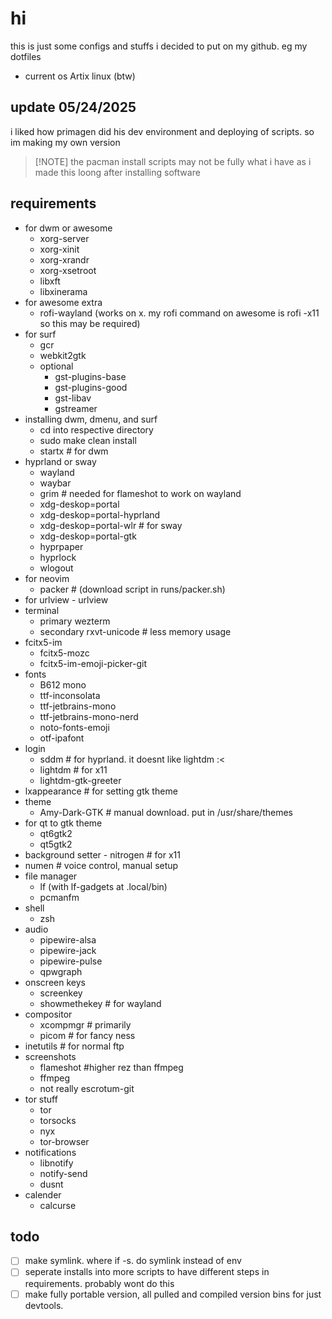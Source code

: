# hi

this is just some configs and stuffs i decided to put on my github.
eg my dotfiles

- current os Artix linux (btw)

## update 05/24/2025

i liked how primagen did his dev environment and deploying of scripts. so im making my own version

> [!NOTE] the pacman install scripts may not be fully what i have as i made this loong after installing software

## requirements

- for dwm or awesome
    - xorg-server
    - xorg-xinit
    - xorg-xrandr
    - xorg-xsetroot
    - libxft
    - libxinerama
- for awesome extra
    - rofi-wayland
    (works on x. my rofi command on awesome is rofi -x11 so this may be required)
- for surf
    - gcr
    - webkit2gtk
    - optional
        - gst-plugins-base
        - gst-plugins-good
        - gst-libav
        - gstreamer
- installing dwm, dmenu, and surf
    - cd into respective directory
    - sudo make clean install
    - startx # for dwm
- hyprland or sway
    - wayland
    - waybar
    - grim # needed for flameshot to work on wayland
    - xdg-deskop=portal
    - xdg-deskop=portal-hyprland
    - xdg-deskop=portal-wlr # for sway
    - xdg-deskop=portal-gtk
    - hyprpaper
    - hyprlock
    - wlogout
- for neovim
    - packer # (download script in runs/packer.sh)
- for urlview - urlview
- terminal
    - primary wezterm
    - secondary rxvt-unicode # less memory usage
- fcitx5-im
    - fcitx5-mozc
    - fcitx5-im-emoji-picker-git
- fonts
    - B612 mono
    - ttf-inconsolata
    - ttf-jetbrains-mono
    - ttf-jetbrains-mono-nerd
    - noto-fonts-emoji
    - otf-ipafont
- login
    - sddm # for hyprland. it doesnt like lightdm :<
    - lightdm # for x11
    - lightdm-gtk-greeter
- lxappearance # for setting gtk theme
- theme
    - Amy-Dark-GTK # manual download. put in /usr/share/themes
- for qt to gtk theme
    - qt6gtk2
    - qt5gtk2
- background setter - nitrogen # for x11
- numen # voice control, manual setup
- file manager
    - lf (with lf-gadgets at .local/bin)
    - pcmanfm
- shell
    - zsh
- audio
    - pipewire-alsa
    - pipewire-jack
    - pipewire-pulse
    - qpwgraph
- onscreen keys
    - screenkey
    - showmethekey # for wayland
- compositor
    - xcompmgr # primarily
    - picom # for fancy ness
- inetutils # for normal ftp
- screenshots
    - flameshot #higher rez than ffmpeg
    - ffmpeg
    - not really escrotum-git
- tor stuff
    - tor
    - torsocks
    - nyx
    - tor-browser
- notifications
    - libnotify
    - notify-send
    - dusnt
- calender
    - calcurse

## todo

- [ ] make symlink. where if -s. do symlink instead of env
- [ ] seperate installs into more scripts to have different steps in requirements. probably wont do this
- [ ] make fully portable version, all pulled and compiled version bins for just devtools.
